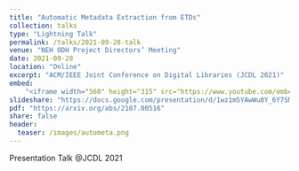 ```yaml
---
title: "Automatic Metadata Extraction from ETDs"
collection: talks
type: "Lightning Talk"
permalink: /talks/2021-09-28-talk
venue: "NEH ODH Project Directors’ Meeting"
date: 2021-09-28
location: "Online"
excerpt: "ACM/IEEE Joint Conference on Digital Libraries (JCDL 2021)"
embed: 
	"<iframe width="560" height="315" src="https://www.youtube.com/embed/X03FHxn1rH4?si=qS3itAxFxY2GPUwD" title="YouTube video player" frameborder="0" allow="accelerometer; autoplay; clipboard-write; encrypted-media; gyroscope; picture-in-picture; web-share" referrerpolicy="strict-origin-when-cross-origin" allowfullscreen></iframe>"
slideshare: "https://docs.google.com/presentation/d/1wz1mSYAwWu8Y_6Y7SMLQ5oSgaWsFLEOasgXFD01nI0A/edit?usp=sharing"
pdf: "https://arxiv.org/abs/2107.00516"
share: false
header:
  teaser: /images/autometa.png
---
```

Presentation Talk @JCDL 2021

